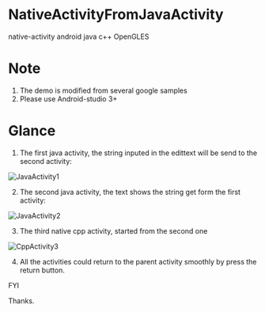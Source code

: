 # NativeActivityFromJavaActivity
native-activity android java c++ OpenGLES


# Note
1. The demo is modified from several google samples
2. Please use Android-studio 3+


# Glance
1. The first java activity, the string inputed in the edittext will be send to the second activity:

![JavaActivity1](https://github.com/JustJokerX/NativeActivityFromJavaActivity.git/JavaActivity1.png)

2. The second java activity, the text shows the string get form the 
first activity:

![JavaActivity2](https://github.com/JustJokerX/NativeActivityFromJavaActivity.git/JavaActivity2.png)

3. The third native cpp activity, started from the second one

![CppActivity3](https://github.com/JustJokerX/NativeActivityFromJavaActivity.git/CppActivity3.png)

4. All the activities could return to the parent activity smoothly by press the return button.

FYI

Thanks.